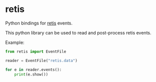 # retis

Python bindings for [retis](https://retis.readthedocs.io/en/stable/) events.

This python library can be used to read and post-process retis events.

Example:

```python
from retis import EventFile

reader = EventFile("retis.data")

for e in reader.events():
    print(e.show())
```
